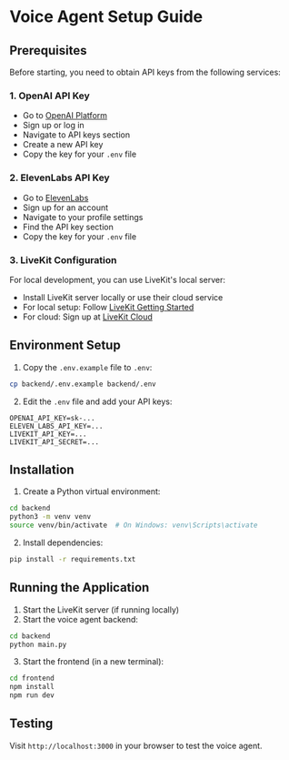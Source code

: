# Voice Agent Setup Guide

## Prerequisites

Before starting, you need to obtain API keys from the following services:

### 1. OpenAI API Key
- Go to [OpenAI Platform](https://platform.openai.com/)
- Sign up or log in
- Navigate to API keys section
- Create a new API key
- Copy the key for your `.env` file

### 2. ElevenLabs API Key
- Go to [ElevenLabs](https://elevenlabs.io/)
- Sign up for an account
- Navigate to your profile settings
- Find the API key section
- Copy the key for your `.env` file

### 3. LiveKit Configuration
For local development, you can use LiveKit's local server:
- Install LiveKit server locally or use their cloud service
- For local setup: Follow [LiveKit Getting Started](https://docs.livekit.io/realtime/self-hosting/local/)
- For cloud: Sign up at [LiveKit Cloud](https://livekit.io/cloud)

## Environment Setup

1. Copy the `.env.example` file to `.env`:
```bash
cp backend/.env.example backend/.env
```

2. Edit the `.env` file and add your API keys:
```
OPENAI_API_KEY=sk-...
ELEVEN_LABS_API_KEY=...
LIVEKIT_API_KEY=...
LIVEKIT_API_SECRET=...
```

## Installation

1. Create a Python virtual environment:
```bash
cd backend
python3 -m venv venv
source venv/bin/activate  # On Windows: venv\Scripts\activate
```

2. Install dependencies:
```bash
pip install -r requirements.txt
```

## Running the Application

1. Start the LiveKit server (if running locally)
2. Start the voice agent backend:
```bash
cd backend
python main.py
```

3. Start the frontend (in a new terminal):
```bash
cd frontend
npm install
npm run dev
```

## Testing

Visit `http://localhost:3000` in your browser to test the voice agent.